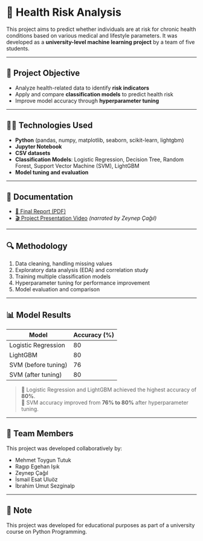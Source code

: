 # 🧠 Health Risk Analysis

This project aims to predict whether individuals are at risk for chronic health conditions based on various medical and lifestyle parameters. It was developed as a **university-level machine learning project** by a team of five students.

---

## 🎯 Project Objective

- Analyze health-related data to identify **risk indicators**
- Apply and compare **classification models** to predict health risk
- Improve model accuracy through **hyperparameter tuning**

---

## 👨‍💻 Technologies Used

- **Python** (pandas, numpy, matplotlib, seaborn, scikit-learn, lightgbm)
- **Jupyter Notebook**
- **CSV datasets**
- **Classification Models**: Logistic Regression, Decision Tree, Random Forest, Support Vector Machine (SVM), LightGBM
- **Model tuning and evaluation**

---

## 📄 Documentation

- [📘 Final Report (PDF)](docs/Python_Project.pdf)  
- [🎬 Project Presentation Video](media/project_information.mp4) *(narrated by Zeynep Çağıl)*  

---

## 🔍 Methodology

1. Data cleaning, handling missing values  
2. Exploratory data analysis (EDA) and correlation study  
3. Training multiple classification models  
4. Hyperparameter tuning for performance improvement  
5. Model evaluation and comparison  

---

## 📊 Model Results

| Model               | Accuracy (%) |
|--------------------|--------------|
| Logistic Regression| 80           |
| LightGBM           | 80           |
| SVM (before tuning)| 76           |
| SVM (after tuning) | 80           |

> 📌 Logistic Regression and LightGBM achieved the highest accuracy of **80%**.  
> 📌 SVM accuracy improved from **76% to 80%** after hyperparameter tuning.

---

## 👥 Team Members

This project was developed collaboratively by:

- Mehmet Toygun Tutuk  
- Ragıp Egehan Işık  
- Zeynep Çağıl 
- İsmail Esat Uluöz  
- İbrahim Umut Sezginalp

---

## 📌 Note

This project was developed for educational purposes as part of a university course on Python Programming.

